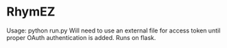 # RhymEZ
Usage: python run.py
Will need to use an external file for access token until proper OAuth authentication is added. Runs on flask.
